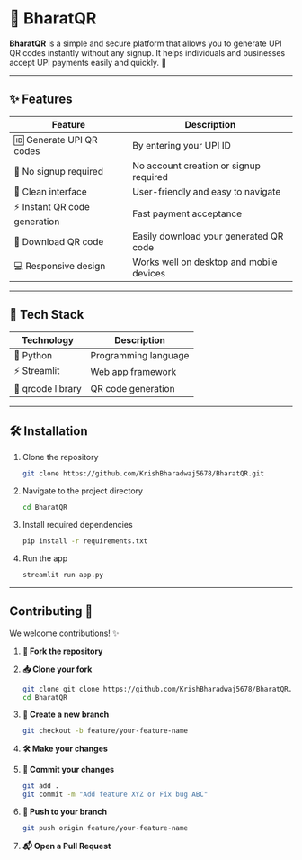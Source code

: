 # 📲 BharatQR 

**BharatQR** is a simple and secure platform that allows you to generate UPI QR codes instantly without any signup. It helps individuals and businesses accept UPI payments easily and quickly. 🚀

---

## ✨ Features 

| Feature                                         | Description                                    |
|------------------------------------------------|-----------------------------------------------  |
| 🆔 Generate UPI QR codes                        | By entering your UPI ID                        |
| 🚫 No signup required                          | No account creation or signup required          |
| 🎨 Clean interface                              | User-friendly and easy to navigate             |
| ⚡ Instant QR code generation                    | Fast payment acceptance                       |
| 💾 Download QR code                            | Easily download your generated QR code          |
| 💻 Responsive design                           | Works well on desktop and mobile devices        |

---

## 🧰 Tech Stack

| Technology       | Description              |
|------------------|-----------------------   |
| 🐍 Python         | Programming language   |
| ⚡ Streamlit      | Web app framework      |
| 🔳 qrcode library  | QR code generation    |

---

## 🛠️ Installation 

1. Clone the repository

   ```bash
   git clone https://github.com/KrishBharadwaj5678/BharatQR.git
   ```
2. Navigate to the project directory

   ```bash
   cd BharatQR
   ```
3. Install required dependencies

   ```bash
   pip install -r requirements.txt
   ```
4. Run the app

   ```bash
   streamlit run app.py
   ```

---

## Contributing 🤝

We welcome contributions! ✨

1. **🍴 Fork the repository**

2. **📥 Clone your fork**

   ```bash
   git clone git clone https://github.com/KrishBharadwaj5678/BharatQR.git
   cd BharatQR
   ```

3. **🌿 Create a new branch**

   ```bash
   git checkout -b feature/your-feature-name
   ```

4. **🛠️ Make your changes**

5. **💾 Commit your changes**

   ```bash
   git add .
   git commit -m "Add feature XYZ or Fix bug ABC"
   ```

6. **🚀 Push to your branch**

   ```bash
   git push origin feature/your-feature-name
   ```

7. **📬 Open a Pull Request**
